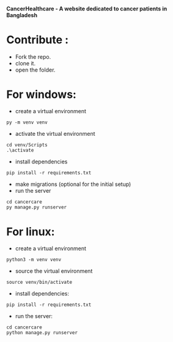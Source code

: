#### CancerHealthcare - A website dedicated to cancer patients in Bangladesh

# Contribute :
- Fork the repo.
- clone it.
- open the folder.
# For windows:
- create a virtual environment
```
py -m venv venv
```
- activate the virtual environment
```
cd venv/Scripts
.\activate
```
- install dependencies
```
pip install -r requirements.txt
```
- make migrations (optional for the initial setup)
- run the server
```
cd cancercare
py manage.py runserver
```
# For linux:
- create a virtual environment
```
python3 -m venv venv
```
- source the virtual environment
```
source venv/bin/activate
```
- install dependencies:
```
pip install -r requirements.txt
```
- run the server:
```
cd cancercare
python manage.py runserver
```